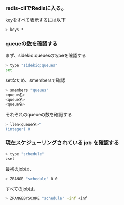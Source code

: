 ### redis-cliでRedisに入る。

keyをすべて表示するには以下

```bash
> keys *
```

### queueの数を確認する

まず、sidekiq:queuesのtypeを確認する

```bash
> type "sidekiq:queues"
set
```

setなため、smembersで確認

```bash
> smembers "queues"
<queue名>
<queue名>
<queue名>
```

それぞれのqueueの数を確認する

```bash
> llen<queue名>"
(integer) 0
```

### **現在スケジューリングされている job を確認する**

```bash
> type "schedule"
zset
```

最初のjobは、

```bash
> ZRANGE "schedule" 0 0
```

すべてのjobは、

```bash
> ZRANGEBYSCORE "schedule" -inf +inf
```
